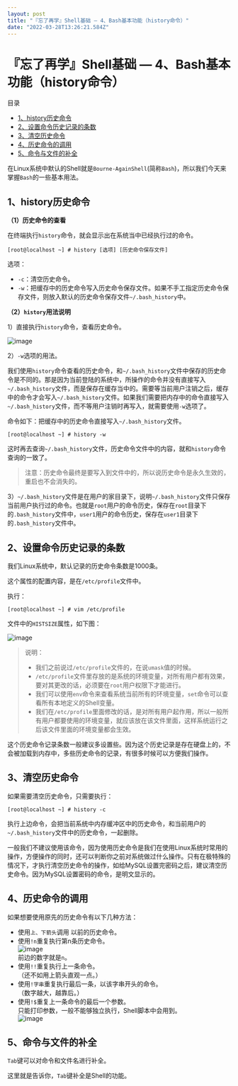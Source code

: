 ```yaml
---
layout: post
title: "『忘了再学』Shell基础 — 4、Bash基本功能（history命令）"
date: "2022-03-28T13:26:21.584Z"
---
```

『忘了再学』Shell基础 — 4、Bash基本功能（history命令）
=====================================

目录

*   [1、history历史命令](#1history历史命令)
*   [2、设置命令历史记录的条数](#2设置命令历史记录的条数)
*   [3、清空历史命令](#3清空历史命令)
*   [4、历史命令的调用](#4历史命令的调用)
*   [5、命令与文件的补全](#5命令与文件的补全)

在Linux系统中默认的Shell就是`Bourne-AgainShell`(简称`Bash`)，所以我们今天来掌握`Bash`的一些基本用法。

1、history历史命令
-------------

**（1）历史命令的查看**

在终端执行`history`命令，就会显示出在系统当中已经执行过的命令。

    [root@localhost ~] # history [选项] [历史命令保存文件]
    

选项：

*   `-c`：清空历史命令。
*   `-w`：把缓存中的历史命令写入历史命令保存文件。如果不手工指定历史命令保存文件，则放入默认的历史命令保存文件`~/.bash_history`中。

**（2）`history`用法说明**

1）直接执行`history`命令，查看历史命令。

![image](https://img2022.cnblogs.com/blog/909968/202203/909968-20220327104344661-1374976607.png)

2）`-w`选项的用法。

我们使用`history`命令查看的历史命令，和`~/.bash_history`文件中保存的历史命令是不同的。那是因为当前登陆的系统中，所操作的命令并没有直接写入`~/.bash_history`文件，而是保存在缓存当中的。需要等当前用户注销之后，缓存中的命令才会写入`~/.bash_history`文件。如果我们需要把内存中的命令直接写入`~/.bash_history`文件，而不等用户注销时再写入，就需要使用`-w`选项了。

命令如下：把缓存中的历史命令直接写入`~/.bash_history`文件。

    [root@localhost ~] # history -w
    

这时再去查询`~/.bash_history`文件，历史命令文件中的内容，就和`history`命令查询的一致了。

> 注意：历史命令最终是要写入到文件中的，所以说历史命令是永久生效的，重启也不会消失的。

3）`~/.bash_history`文件是在用户的家目录下，说明`~/.bash_history`文件只保存当前用户执行过的命令。也就是`root`用户的命令历史，保存在`root`目录下的`.bash_history`文件中，`user1`用户的命令历史，保存在`user1`目录下的`.bash_history`文件中。

2、设置命令历史记录的条数
-------------

我们Linux系统中，默认记录的历史命令条数是1000条。

这个属性的配置内容，是在`/etc/profile`文件中。

执行：

    [root@localhost ~] # vim /etc/profile
    

文件中的`HISTSIZE`属性，如下图：

![image](https://img2022.cnblogs.com/blog/909968/202203/909968-20220327104359997-797148469.png)

> 说明：
> 
> *   我们之前说过`/etc/profile`文件的，在说`umask`值的时候。
> *   `/etc/profile`文件里存放的是系统的环境变量，对所有用户都有效果，要对其更改的话，必须要在`root`用户权限下才能进行。
> *   我们可以使用`env`命令来查看系统当前所有的环境变量，`set`命令可以查看所有本地定义的Shell变量。
> *   我们在`/etc/profile`里面修改的话，是对所有用户起作用，所以一般所有用户都要使用的环境变量，就应该放在该文件里面，这样系统运行之后该文件里面的环境变量都会生效。

这个历史命令记录条数一般建议多设置些。因为这个历史记录是存在硬盘上的，不会被加载到内存中，多些历史命令的记录，有很多时候可以方便我们操作。

3、清空历史命令
--------

如果需要清空历史命令，只需要执行：

    [root@localhost ~] # history -c
    

执行上边命令，会把当前系统中内存缓冲区中的历史命令，和当前用户的`~/.bash_history`文件中的历史命令，一起删除。

一般我们不建议使用该命令，因为使用历史命令是我们在使用Linux系统时常用的操作，方便操作的同时，还可以判断你之前对系统做过什么操作。只有在极特殊的情况下，才执行清空历史命令的操作，如给MySQL设置完密码之后，建议清空历史命令。因为MySQL设置密码的命令，是明文显示的。

4、历史命令的调用
---------

如果想要使用原先的历史命令有以下几种方法：

*   使用`上、下箭头`调用 以前的历史命令。
*   使用`!n`重复执行第n条历史命令。  
    ![image](https://img2022.cnblogs.com/blog/909968/202203/909968-20220327104415957-1139418891.png)  
    前边的数字就是`n`。
*   使用`!!`重复执行上一条命令。  
    （还不如用上箭头直观一点。）
*   使用`!字串`重复执行最后一条，以该字串开头的命令。  
    （数字越大，越靠后。）
*   使用`!$`重复上一条命令的最后一个参数。  
    只能打印参数，一般不能够独立执行，Shell脚本中会用到。  
    ![image](https://img2022.cnblogs.com/blog/909968/202203/909968-20220327104436834-1889556324.png)

5、命令与文件的补全
----------

`Tab`键可以对命令和文件名进行补全。

这里就是告诉你，`Tab`键补全是Shell的功能。